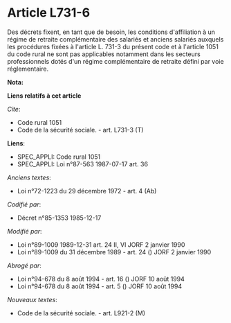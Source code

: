 # Article L731-6

Des décrets fixent, en tant que de besoin, les conditions d'affiliation à un régime de retraite complémentaire des salariés
et anciens salariés auxquels les procédures fixées à l'article L. 731-3 du présent code et à l'article 1051 du code rural ne
sont pas applicables notamment dans les secteurs professionnels dotés d'un régime complémentaire de retraite défini par voie
réglementaire.

**Nota:**



**Liens relatifs à cet article**

_Cite_:

  - Code rural 1051
  - Code de la sécurité sociale. - art. L731-3 (T)

**Liens**:

  - SPEC_APPLI: Code rural 1051
  - SPEC_APPLI: Loi n°87-563 1987-07-17 art. 36

_Anciens textes_:

  - Loi n°72-1223 du 29 décembre 1972 - art. 4 (Ab)

_Codifié par_:

  - Décret n°85-1353 1985-12-17

_Modifié par_:

  - Loi n°89-1009 1989-12-31 art. 24 II, VI JORF 2 janvier 1990
  - Loi n°89-1009 du 31 décembre 1989 - art. 24 () JORF 2 janvier 1990

_Abrogé par_:

  - Loi n°94-678 du 8 août 1994 - art. 16 () JORF 10 août 1994
  - Loi n°94-678 du 8 août 1994 - art. 5 () JORF 10 août 1994

_Nouveaux textes_:

  - Code de la sécurité sociale. - art. L921-2 (M)
